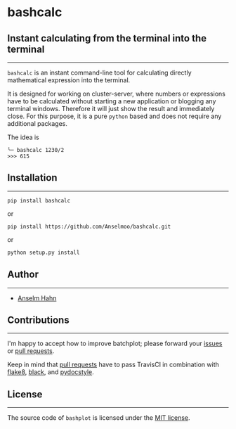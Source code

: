 # bashcalc
## Instant calculating from the terminal into the terminal
---

`bashcalc` is an instant command-line tool for calculating directly mathematical expression into the terminal. 

It is designed for working on cluster-server, where numbers or expressions have to be calculated without starting a new application or blogging any terminal windows. Therefore it will just show the result and immediately close. For this purpose,  it is a pure `python` based and does not require any additional packages.

The idea is 

```unix
╰─ bashcalc 1230/2
>>> 615
```

## Installation
---
```pip install bashcalc```

or

```pip install https://github.com/Anselmoo/bashcalc.git```

or 

```bash
python setup.py install
```
## Author
---

 * [Anselm Hahn](https://github.com/Anselmoo)

## Contributions
---

I'm happy to accept how to improve batchplot; please forward your [issues](https://github.com/Anselmoo/bashcalc/issues) or [pull requests](https://github.com/Anselmoo/bashcalc/pulls).

Keep in mind that [pull requests](https://github.com/Anselmoo/bashcalc/pulls) have to pass TravisCI in combination with [flake8](https://github.com/PyCQA/flake8), [black](https://github.com/psf/black), and [pydocstyle](https://github.com/PyCQA/pydocstyle).

## License
---

The source code of `bashplot` is licensed under the [MIT license](https://github.com/Anselmoo/bashcalc/blob/master/LICENSE).
